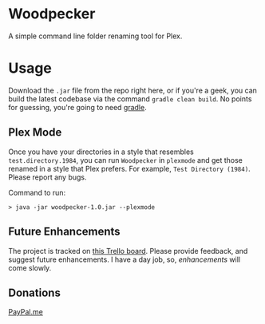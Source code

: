 # Woodpecker
A simple command line folder renaming tool for Plex.

# Usage

Download the `.jar` file from the repo right here, or if you're a geek, you can build the latest codebase via the command `gradle clean build`. No points for guessing, you're going to need [gradle](https://gradle.org/).

## Plex Mode

Once you have your directories in a style that resembles `test.directory.1984`, you can run `Woodpecker` in `plexmode` and get those renamed in a style that Plex prefers. For example, `Test Directory (1984)`. Please report any bugs.

Command to run:
```
> java -jar woodpecker-1.0.jar --plexmode
```

## Future Enhancements

The project is tracked on [this Trello board](https://trello.com/b/fqPBCv7F/woodpecker). Please provide feedback, and suggest future enhancements. I have a day job, so, _enhancements_ will come slowly.

## Donations

[PayPal.me](https://paypal.me/sainagasrikantham)
